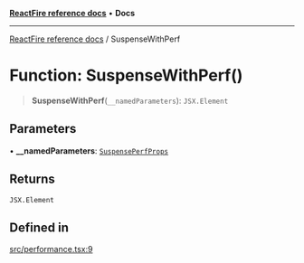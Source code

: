 [**ReactFire reference docs**](../README.md) • **Docs**

***

[ReactFire reference docs](../README.md) / SuspenseWithPerf

# Function: SuspenseWithPerf()

> **SuspenseWithPerf**(`__namedParameters`): `JSX.Element`

## Parameters

• **\_\_namedParameters**: [`SuspensePerfProps`](../interfaces/SuspensePerfProps.md)

## Returns

`JSX.Element`

## Defined in

[src/performance.tsx:9](https://github.com/Synapski/reactfire/blob/main/src/performance.tsx#L9)
